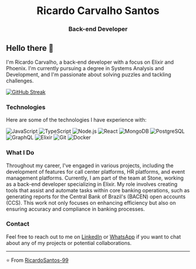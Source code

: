 <h1 align="center">Ricardo Carvalho Santos</h1>
<h3 align="center">Back-end Developer</h3>

## Hello there 👋

I'm Ricardo Carvalho, a back-end developer with a focus on Elixir and Phoenix. I'm currently pursuing a degree in Systems Analysis and Development, and I'm passionate about solving puzzles and tackling challenges.

[![GitHub Streak](https://github-readme-streak-stats.herokuapp.com/?user=RicardoSantos-99&theme=dark)](https://git.io/streak-stats)


### Technologies

Here are some of the technologies I have experience with:

![JavaScript](https://img.shields.io/badge/-JavaScript-333333?style=flat&logo=javascript)
![TypeScript](https://img.shields.io/badge/-TypeScript-333333?style=flat&logo=typescript)
![Node.js](https://img.shields.io/badge/-Node.js-333333?style=flat&logo=node.js)
![React](https://img.shields.io/badge/-React-333333?style=flat&logo=react)
![MongoDB](https://img.shields.io/badge/-MongoDB-333333?style=flat&logo=Mongodb)
![PostgreSQL](https://img.shields.io/badge/-PostgreSQL-333333?style=flat&logo=postgresql)
![GraphQL](https://img.shields.io/badge/-GraphQL-333333?style=flat&logo=graphql&logoColor=da0093)
![Elixir](https://img.shields.io/badge/-Elixir-333333?style=flat&logo=elixir&logoColor=4d305f)
![Git](https://img.shields.io/badge/-Git-333333?style=flat&logo=git)
![Docker](https://img.shields.io/badge/-Docker-333333?style=flat&logo=docker)

### What I Do

Throughout my career, I've engaged in various projects, including the development of features for call center platforms, HR platforms, and event management platforms. Currently, I am part of the team at Stone, working as a back-end developer specializing in Elixir. My role involves creating tools that assist and automate tasks within core banking operations, such as generating reports for the Central Bank of Brazil's (BACEN) open accounts (CCS). This work not only focuses on enhancing efficiency but also on ensuring accuracy and compliance in banking processes.

### Contact

Feel free to reach out to me on [LinkedIn](https://www.linkedin.com/in/ricardo-carvalho-ba865a123/) or [WhatsApp](https://whats.link/ricardocarv) if you want to chat about any of my projects or potential collaborations.

---

⭐️ From [RicardoSantos-99](https://github.com/RicardoSantos-99)
